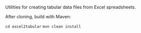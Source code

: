 Utilities for creating tabular data files from Excel spreadsheets.

After cloning, build with Maven:

`cd excel2tabular`
`mvn clean install`
